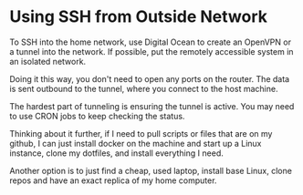 # Using SSH from Outside Network

To SSH into the home network, use Digital Ocean to create an OpenVPN or
a tunnel into the network. If possible, put the remotely accessible
system in an isolated network.

Doing it this way, you don't need to open any ports on the router. The
data is sent outbound to the tunnel, where you connect to the host
machine.

The hardest part of tunneling is ensuring the tunnel is active. You may
need to use CRON jobs to keep checking the status.

Thinking about it further, if I need to pull scripts or files that are
on my github, I can just install docker on the machine and start up a
Linux instance, clone my dotfiles, and install everything I need.

Another option is to just find a cheap, used laptop, install base Linux,
clone repos and have an exact replica of my home computer.
